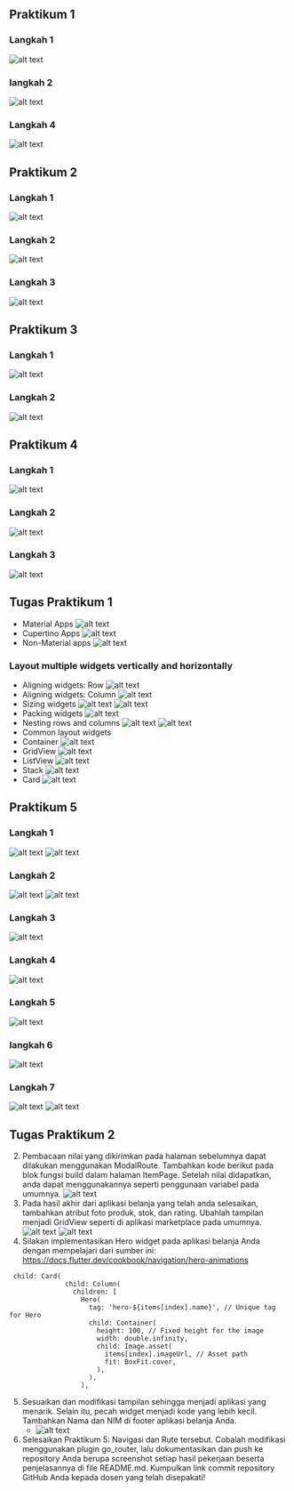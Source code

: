 
## Praktikum 1
### Langkah 1 
![alt text](image.png)
### langkah 2
![alt text](image-1.png)
### Langkah 4
![alt text](image-2.png)

## Praktikum 2
### Langkah 1
![alt text](image-3.png)
### Langkah 2
![alt text](image-5.png)
### Langkah 3
![alt text](image-4.png)

## Praktikum 3
### Langkah 1 
![alt text](image-6.png)
### Langkah 2
![alt text](image-7.png)

## Praktikum 4
### Langkah 1 
![alt text](image-8.png)
### Langkah 2
![alt text](image-9.png)
### Langkah 3 
![alt text](image-10.png)

## Tugas Praktikum 1
- Material Apps 
![alt text](image-12.png)
- Cupertino Apps
![alt text](image-13.png) 
- Non-Material apps
![alt text](image-14.png)
### Layout multiple widgets vertically and horizontally
- Aligning widgets: Row
 ![alt text](image-17.png)
- Aligning widgets: Column
  ![alt text](image-16.png)
- Sizing widgets
  ![alt text](image-18.png)
  ![alt text](image-20.png)
- Packing widgets
![alt text](image-19.png)
- Nesting rows and columns
  ![alt text](image-22.png)
  ![alt text](image-21.png)
- Common layout widgets
-  Container 
  ![alt text](image-23.png)
- GridView
  ![alt text](image-24.png)
- ListView
  ![alt text](image-25.png)
- Stack
  ![alt text](image-26.png)
- Card
  ![alt text](image-27.png)

## Praktikum 5
### Langkah 1 
![alt text](image-28.png)
![alt text](image-29.png)
### Langkah 2
![alt text](image-30.png)
![alt text](image-31.png)
### Langkah 3
![alt text](image-32.png)
### Langkah 4
![alt text](image-33.png)
### Langkah 5
![alt text](image-35.png)
### langkah 6
![alt text](image-34.png)
### Langkah 7 
![alt text](image-36.png)
![alt text](image-37.png)

## Tugas Praktikum 2
2. Pembacaan nilai yang dikirimkan pada halaman sebelumnya dapat dilakukan menggunakan ModalRoute. Tambahkan kode berikut pada blok fungsi build dalam halaman ItemPage. Setelah nilai didapatkan, anda dapat menggunakannya seperti penggunaan variabel pada umumnya.
![alt text](image-38.png)
3. Pada hasil akhir dari aplikasi belanja yang telah anda selesaikan, tambahkan atribut foto produk, stok, dan rating. Ubahlah tampilan menjadi GridView seperti di aplikasi marketplace pada umumnya.
![alt text](image-39.png)
![alt text](image-40.png)
4. Silakan implementasikan Hero widget pada aplikasi belanja Anda dengan mempelajari dari sumber ini: https://docs.flutter.dev/cookbook/navigation/hero-animations
```
 child: Card(
              child: Column(
                children: [
                  Hero(
                    tag: 'hero-${items[index].name}', // Unique tag for Hero
                    child: Container(
                      height: 100, // Fixed height for the image
                      width: double.infinity,
                      child: Image.asset(
                        items[index].imageUrl, // Asset path
                        fit: BoxFit.cover,
                      ),
                    ),
                  ),
```
5. Sesuaikan dan modifikasi tampilan sehingga menjadi aplikasi yang menarik. Selain itu, pecah widget menjadi kode yang lebih kecil. Tambahkan Nama dan NIM di footer aplikasi belanja Anda.
   - ![alt text](image-41.png)
6. Selesaikan Praktikum 5: Navigasi dan Rute tersebut. Cobalah modifikasi menggunakan plugin go_router, lalu dokumentasikan dan push ke repository Anda berupa screenshot setiap hasil pekerjaan beserta penjelasannya di file README.md. Kumpulkan link commit repository GitHub Anda kepada dosen yang telah disepakati!
